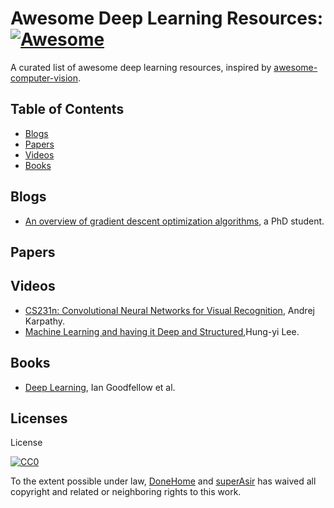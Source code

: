 
# Awesome Deep Learning Resources: [![Awesome](https://cdn.rawgit.com/sindresorhus/awesome/d7305f38d29fed78fa85652e3a63e154dd8e8829/media/badge.svg)](https://github.com/sindresorhus/awesome)

A curated list of awesome deep learning resources, inspired by [awesome-computer-vision](https://github.com/jbhuang0604/awesome-computer-vision).

## Table of Contents

 - [Blogs](#blogs)
 - [Papers](#papers)
 - [Videos](#videos)
 - [Books](#Books)
 

## Blogs
 * [An overview of gradient descent optimization algorithms](http://sebastianruder.com/optimizing-gradient-descent/index.html#challenges), a PhD student.

## Papers

## Videos
 * [CS231n: Convolutional Neural Networks for Visual Recognition](http://vision.stanford.edu/teaching/cs231n/syllabus.html), Andrej Karpathy.
 * [Machine Learning and having it Deep and Structured](http://speech.ee.ntu.edu.tw/~tlkagk/courses_MLDS17.html),Hung-yi Lee.

## Books
 * [Deep Learning](http://www.deeplearningbook.org/), Ian Goodfellow et al.

## Licenses
License

[![CC0](http://i.creativecommons.org/p/zero/1.0/88x31.png)](http://creativecommons.org/publicdomain/zero/1.0/)

To the extent possible under law, [DoneHome](https://github.com/DoneHome) and [superAsir](https://github.com/JoeAsir) has waived all copyright and related or neighboring rights to this work.
